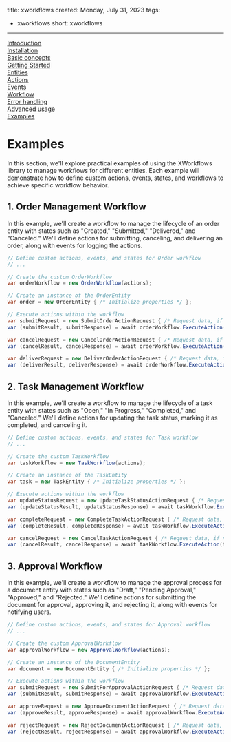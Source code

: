 title: xworkflows
created: Monday, July 31, 2023
tags:
  - xworkflows
short: xworkflows
---
<a href="index.html">Introduction</a><br>
<a href="installation.html">Installation</a><br>
<a href="basic.html">Basic concepts</a><br>
<a href="starting.html">Getting Started</a><br>
<a href="entities.html">Entities</a><br>
<a href="actions.html">Actions</a><br>
<a href="events.html">Events</a><br>
<a href="workflow.html">Workflow</a><br>
<a href="errors.html">Error handling</a><br>
<a href="advanced.html">Advanced usage</a><br>
<a href="examples.html">Examples</a><br>

# Examples
In this section, we'll explore practical examples of using the XWorkflows library to manage workflows for different entities. Each example will demonstrate how to define custom actions, events, states, and workflows to achieve specific workflow behavior.

## 1. Order Management Workflow
In this example, we'll create a workflow to manage the lifecycle of an order entity with states such as "Created," "Submitted," "Delivered," and "Canceled." We'll define actions for submitting, canceling, and delivering an order, along with events for logging the actions.

```csharp
// Define custom actions, events, and states for Order workflow
// ...

// Create the custom OrderWorkflow
var orderWorkflow = new OrderWorkflow(actions);

// Create an instance of the OrderEntity
var order = new OrderEntity { /* Initialize properties */ };

// Execute actions within the workflow
var submitRequest = new SubmitOrderActionRequest { /* Request data, if needed */ };
var (submitResult, submitResponse) = await orderWorkflow.ExecuteAction(order, submitRequest);

var cancelRequest = new CancelOrderActionRequest { /* Request data, if needed */ };
var (cancelResult, cancelResponse) = await orderWorkflow.ExecuteAction(order, cancelRequest);

var deliverRequest = new DeliverOrderActionRequest { /* Request data, if needed */ };
var (deliverResult, deliverResponse) = await orderWorkflow.ExecuteAction(order, deliverRequest);
```
## 2. Task Management Workflow
In this example, we'll create a workflow to manage the lifecycle of a task entity with states such as "Open," "In Progress," "Completed," and "Canceled." We'll define actions for updating the task status, marking it as completed, and canceling it.

```csharp
// Define custom actions, events, and states for Task workflow
// ...

// Create the custom TaskWorkflow
var taskWorkflow = new TaskWorkflow(actions);

// Create an instance of the TaskEntity
var task = new TaskEntity { /* Initialize properties */ };

// Execute actions within the workflow
var updateStatusRequest = new UpdateTaskStatusActionRequest { /* Request data, if needed */ };
var (updateStatusResult, updateStatusResponse) = await taskWorkflow.ExecuteAction(task, updateStatusRequest);

var completeRequest = new CompleteTaskActionRequest { /* Request data, if needed */ };
var (completeResult, completeResponse) = await taskWorkflow.ExecuteAction(task, completeRequest);

var cancelRequest = new CancelTaskActionRequest { /* Request data, if needed */ };
var (cancelResult, cancelResponse) = await taskWorkflow.ExecuteAction(task, cancelRequest);
```
## 3. Approval Workflow
In this example, we'll create a workflow to manage the approval process for a document entity with states such as "Draft," "Pending Approval," "Approved," and "Rejected." We'll define actions for submitting the document for approval, approving it, and rejecting it, along with events for notifying users.

```csharp
// Define custom actions, events, and states for Approval workflow
// ...

// Create the custom ApprovalWorkflow
var approvalWorkflow = new ApprovalWorkflow(actions);

// Create an instance of the DocumentEntity
var document = new DocumentEntity { /* Initialize properties */ };

// Execute actions within the workflow
var submitRequest = new SubmitForApprovalActionRequest { /* Request data, if needed */ };
var (submitResult, submitResponse) = await approvalWorkflow.ExecuteAction(document, submitRequest);

var approveRequest = new ApproveDocumentActionRequest { /* Request data, if needed */ };
var (approveResult, approveResponse) = await approvalWorkflow.ExecuteAction(document, approveRequest);

var rejectRequest = new RejectDocumentActionRequest { /* Request data, if needed */ };
var (rejectResult, rejectResponse) = await approvalWorkflow.ExecuteAction(document, rejectRequest);
```